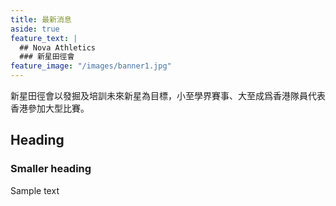 ```yaml
---
title: 最新消息
aside: true
feature_text: |
  ## Nova Athletics
  ### 新星田徑會
feature_image: "/images/banner1.jpg"
---
```


新星田徑會以發掘及培訓未來新星為目標，小至學界賽事、大至成爲香港隊員代表香港參加大型比賽。

## Heading
### Smaller heading

Sample text 
